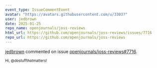 ```yaml
---
event_type: IssueCommentEvent
avatar: "https://avatars.githubusercontent.com/u/3303?"
user: jedbrown
date: 2025-01-25
repo_name: openjournals/joss-reviews
html_url: https://github.com/openjournals/joss-reviews/issues/7716
repo_url: https://github.com/openjournals/joss-reviews
---
```


<a href='https://github.com/jedbrown' target='_blank'>jedbrown</a> commented on issue <a href='https://github.com/openjournals/joss-reviews/issues/7716' target='_blank'>openjournals/joss-reviews#7716</a>.

<small>Hi, @dostuffthatmatters! 